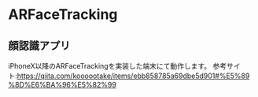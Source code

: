 # ARFaceTracking
## 顔認識アプリ
iPhoneX以降のARFaceTrackingを実装した端末にて動作します。
参考サイト:https://qiita.com/koooootake/items/ebb858785a69dbe5d901#%E5%89%8D%E6%BA%96%E5%82%99
